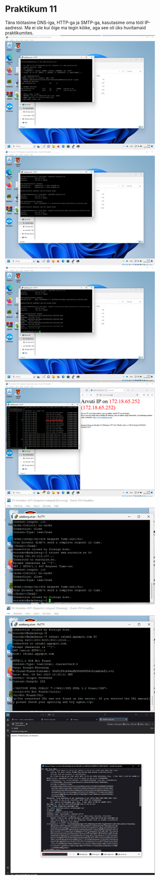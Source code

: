 # Praktikum 11

Täna töötasime DNS-iga, HTTP-ga ja SMTP-ga, kasutasime oma tööl IP-aadressi. Ma ei ole kui õige ma tegin kõike, aga see oli üks huvitamaid praktikumites.
<img width="491" alt="OS23_lab1a" src="https://github.com/Voronkov2004/UT-Operatsioon/blob/main/praks%2011.1.png?raw=true">
<img width="491" alt="OS23_lab1a" src="https://github.com/Voronkov2004/UT-Operatsioon/blob/main/praks%2011.2.png?raw=true">
<img width="491" alt="OS23_lab1a" src="https://github.com/Voronkov2004/UT-Operatsioon/blob/main/praks%2011.3.png?raw=true">
<img width="491" alt="OS23_lab1a" src="https://github.com/Voronkov2004/UT-Operatsioon/blob/main/praks%2011.4.png?raw=true">
<img width="491" alt="OS23_lab1a" src="https://github.com/Voronkov2004/UT-Operatsioon/blob/main/praks%2011.5.png?raw=true">
<img width="491" alt="OS23_lab1a" src="https://github.com/Voronkov2004/UT-Operatsioon/blob/main/praks%2011.6.png?raw=true">
<img width="491" alt="OS23_lab1a" src="https://github.com/Voronkov2004/UT-Operatsioon/blob/main/praks%2011.7.png?raw=true">
